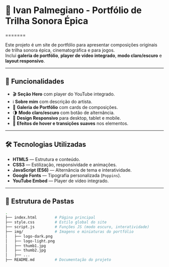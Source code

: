 
# 🎵 Ivan Palmegiano - Portfólio de Trilha Sonora Épica
=======

Este projeto é um site de portfólio para apresentar composições originais de trilha sonora épica, cinematográfica e para jogos.  
Inclui **galeria de portfólio**, **player de vídeo integrado**, **modo claro/escuro** e **layout responsivo**.

---

## 📌 Funcionalidades

- 🎬 **Seção Hero** com player do YouTube integrado.
- ℹ️ **Sobre mim** com descrição do artista.
- 🎼 **Galeria de Portfólio** com cards de composições.
- 🌗 **Modo claro/escuro** com botão de alternância.
- 📱 **Design Responsivo** para desktop, tablet e mobile.
- 🎨 **Efeitos de hover e transições suaves** nos elementos.

---

## 🛠 Tecnologias Utilizadas

- **HTML5** — Estrutura e conteúdo.
- **CSS3** — Estilização, responsividade e animações.
- **JavaScript (ES6)** — Alternância de tema e interatividade.
- **Google Fonts** — Tipografia personalizada (`Poppins`).
- **YouTube Embed** — Player de vídeo integrado.

---

## 📂 Estrutura de Pastas

```bash
.
├── index.html        # Página principal
├── style.css         # Estilo global do site
├── script.js         # Funções JS (modo escuro, interatividade)
├── img/              # Imagens e miniaturas do portfólio
│   ├── logo-dark.png
│   ├── logo-light.png
│   ├── thumb1.jpg
│   ├── thumb2.jpg
│   ├── ...
├── README.md         # Documentação do projeto

